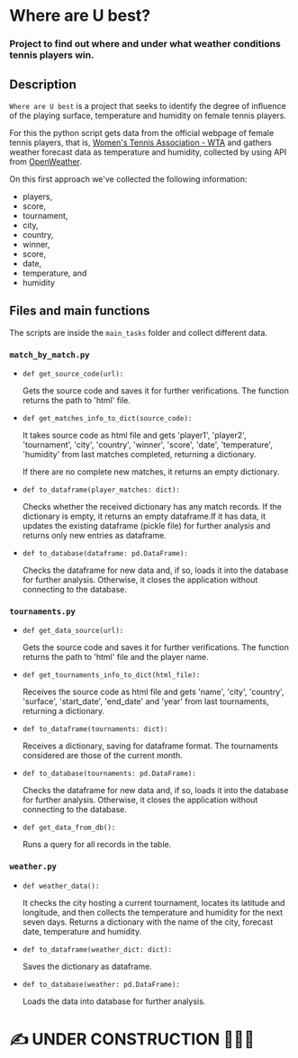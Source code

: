 # Where are U best?
### Project to find out where and under what weather conditions tennis players win.

## Description
`Where are U best` is a project that seeks to identify the degree of influence of the playing surface, temperature and humidity on female tennis players.

For this the python script gets data from the official webpage of female tennis players, that is, [Women's Tennis Association - WTA](https://www.wtatennis.com/) and gathers weather forecast data as temperature and humidity, collected by using API from [OpenWeather](https://openweathermap.org/).

On this first approach we've collected the following information:
- players,
- score,
- tournament,
- city,
- country,
- winner,
- score,
- date,
- temperature, and
- humidity

## Files and main functions
The scripts are inside the `main_tasks` folder and collect different data.

### `match_by_match.py`

- `def get_source_code(url):`

  Gets the source code and saves it for further verifications. The function returns the path to 'html' file.

- `def get_matches_info_to_dict(source_code):`

  It takes source code as html file and gets 'player1', 'player2', 'tournament', 'city', 'country', 'winner', 'score', 'date', 'temperature', 'humidity' from last matches completed, returning a dictionary.

  If there are no complete new matches, it returns an empty dictionary.

- `def to_dataframe(player_matches: dict):`

  Checks whether the received dictionary has any match records.
  If the dictionary is empty, it returns an empty dataframe.If it has data, it updates the existing dataframe (pickle file) for further analysis and returns only new entries as dataframe.

- `def to_database(dataframe: pd.DataFrame):`

  Checks the dataframe for new data and, if so, loads it into the database for further analysis. Otherwise, it closes the application without connecting to the database.

### `tournaments.py`

- `def get_data_source(url):`

  Gets the source code and saves it for further     verifications. The function returns the path to 'html' file and the player name.

- `def get_tournaments_info_to_dict(html_file):`

  Receives the source code as html file and gets 'name', 'city', 'country', 'surface', 'start_date', 'end_date' and 'year' from last tournaments, returning a dictionary.

- `def to_dataframe(tournaments: dict):`

  Receives a dictionary, saving for dataframe format.
  The tournaments considered are those of the current month.

- `def to_database(tournaments: pd.DataFrame):`

  Checks the dataframe for new data and, if so, loads it into the database for further analysis. Otherwise, it closes the application without connecting to the database.

- `def get_data_from_db():`

  Runs a query for all records in the table.

### `weather.py`

- `def weather_data():`

  It checks the city hosting a current tournament, locates its latitude and longitude, and then collects the temperature and humidity for the next seven days. Returns a dictionary with the name of the city, forecast date, temperature and humidity.

- `def to_dataframe(weather_dict: dict):`

  Saves the dictionary as dataframe.

- `def to_database(weather: pd.DataFrame):`

  Loads the data into database for further analysis.

# ✍️ UNDER CONSTRUCTION 👨🏻‍💻
